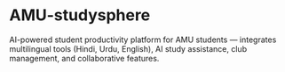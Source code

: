 # AMU-studysphere
AI-powered student productivity platform for AMU students — integrates multilingual tools (Hindi, Urdu, English), AI study assistance, club management, and collaborative features.
